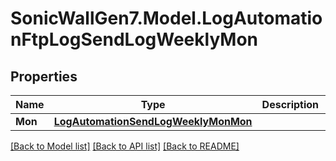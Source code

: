 # SonicWallGen7.Model.LogAutomationFtpLogSendLogWeeklyMon

## Properties

Name | Type | Description | Notes
------------ | ------------- | ------------- | -------------
**Mon** | [**LogAutomationSendLogWeeklyMonMon**](LogAutomationSendLogWeeklyMonMon.md) |  | [optional] 

[[Back to Model list]](../README.md#documentation-for-models) [[Back to API list]](../README.md#documentation-for-api-endpoints) [[Back to README]](../README.md)

